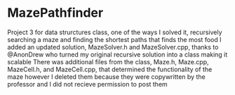 # MazePathfinder
Project 3 for data strurctures class, one of the ways I solved it, recursively searching a maze and finding the shortest paths that finds the most food
I added an updated solution, MazeSolver.h and MazeSolver.cpp, thanks to @AnonDrew who turned my original recursive solution into a class making it
scalable
There was additional files from the class, Maze.h, Maze.cpp, MazeCell.h, and MazeCell.cpp, that determined the functionality of the maze however I deleted them because they were copywritten by the professor and I did not recieve permission to post them
